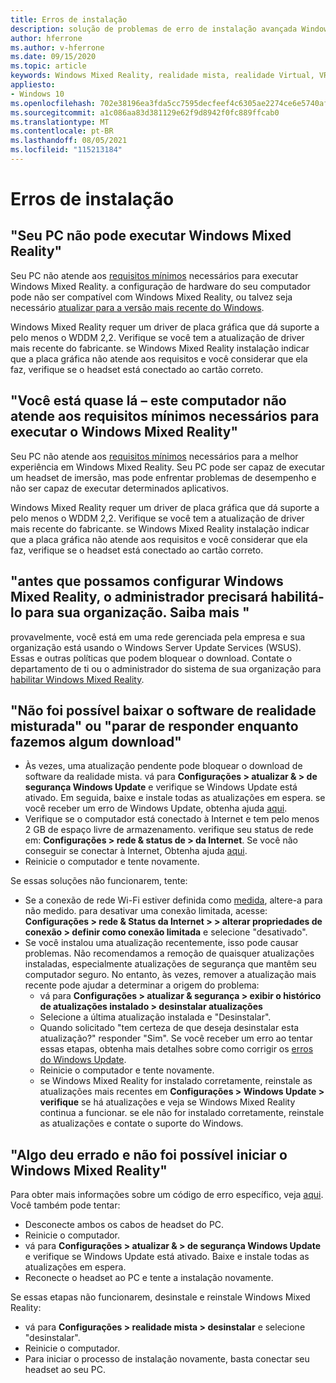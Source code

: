 ```yaml
---
title: Erros de instalação
description: solução de problemas de erro de instalação avançada Windows Mixed Reality que vai além da nossa documentação de suporte de consumidor padrão.
author: hferrone
ms.author: v-hferrone
ms.date: 09/15/2020
ms.topic: article
keywords: Windows Mixed Reality, realidade mista, realidade Virtual, VR, MR, solução de problemas, erros, ajuda, suporte, instalação
appliesto:
- Windows 10
ms.openlocfilehash: 702e38196ea3fda5cc7595decfeef4c6305ae2274ce6e5740af60c511447506b
ms.sourcegitcommit: a1c086aa83d381129e62f9d8942f0fc889ffcab0
ms.translationtype: MT
ms.contentlocale: pt-BR
ms.lasthandoff: 08/05/2021
ms.locfileid: "115213184"
---
```

# <a name="installation-errors"></a>Erros de instalação

## <a name="your-pc-cant-run-windows-mixed-reality"></a>"Seu PC não pode executar Windows Mixed Reality"

Seu PC não atende aos [requisitos mínimos](https://support.microsoft.com/help/4039260/windows-10-mixed-reality-pc-hardware-guidelines) necessários para executar Windows Mixed Reality. a configuração de hardware do seu computador pode não ser compatível com Windows Mixed Reality, ou talvez seja necessário [atualizar para a versão mais recente do Windows](https://support.microsoft.com/help/12373/windows-update-faq). 

Windows Mixed Reality requer um driver de placa gráfica que dá suporte a pelo menos o WDDM 2,2. Verifique se você tem a atualização de driver mais recente do fabricante. se Windows Mixed Reality instalação indicar que a placa gráfica não atende aos requisitos e você considerar que ela faz, verifique se o headset está conectado ao cartão correto.

## <a name="youre-nearly-therethis-pc-doesnt-meet-the-minimum-requirements-needed-to-run-windows-mixed-reality"></a>"Você está quase lá – este computador não atende aos requisitos mínimos necessários para executar o Windows Mixed Reality"

Seu PC não atende aos [requisitos mínimos](https://support.microsoft.com/help/4039260/windows-10-mixed-reality-pc-hardware-guidelines) necessários para a melhor experiência em Windows Mixed Reality. Seu PC pode ser capaz de executar um headset de imersão, mas pode enfrentar problemas de desempenho e não ser capaz de executar determinados aplicativos.

Windows Mixed Reality requer um driver de placa gráfica que dá suporte a pelo menos o WDDM 2,2. Verifique se você tem a atualização de driver mais recente do fabricante. se Windows Mixed Reality instalação indicar que a placa gráfica não atende aos requisitos e você considerar que ela faz, verifique se o headset está conectado ao cartão correto.

## <a name="before-we-can-set-up-windows-mixed-reality-your-administrator-will-need-to-enable-it-for-your-organization-learn-more"></a>"antes que possamos configurar Windows Mixed Reality, o administrador precisará habilitá-lo para sua organização. Saiba mais "

provavelmente, você está em uma rede gerenciada pela empresa e sua organização está usando o Windows Server Update Services (WSUS). Essas e outras políticas que podem bloquear o download. Contate o departamento de ti ou o administrador do sistema de sua organização para [habilitar Windows Mixed Reality](/windows/application-management/manage-windows-mixed-reality#enable).

## <a name="we-couldnt-download-the-mixed-reality-software-or-hang-tight-while-we-do-some-downloading"></a>"Não foi possível baixar o software de realidade misturada" ou "parar de responder enquanto fazemos algum download"

* Às vezes, uma atualização pendente pode bloquear o download de software da realidade mista. vá para **Configurações > atualizar & > de segurança Windows Update** e verifique se Windows Update está ativado. Em seguida, baixe e instale todas as atualizações em espera. se você receber um erro de Windows Update, obtenha ajuda [aqui](https://support.microsoft.com/help/10164/fix-windows-update-errors).
* Verifique se o computador está conectado à Internet e tem pelo menos 2 GB de espaço livre de armazenamento. verifique seu status de rede em: **Configurações > rede & status de > da Internet**. Se você não conseguir se conectar à Internet, Obtenha ajuda [aqui](https://support.microsoft.com/help/10741/windows-10-fix-network-connection-issues).  
* Reinicie o computador e tente novamente. 

Se essas soluções não funcionarem, tente:
* Se a conexão de rede Wi-Fi estiver definida como [medida](https://support.microsoft.com//help/17452/windows-metered-internet-connections-faq), altere-a para não medido. para desativar uma conexão limitada, acesse: **Configurações > rede & Status da Internet > > alterar propriedades de conexão > definir como conexão limitada** e selecione "desativado".  
* Se você instalou uma atualização recentemente, isso pode causar problemas. Não recomendamos a remoção de quaisquer atualizações instaladas, especialmente atualizações de segurança que mantêm seu computador seguro. No entanto, às vezes, remover a atualização mais recente pode ajudar a determinar a origem do problema: 
    * vá para **Configurações > atualizar & segurança > exibir o histórico de atualizações instalado > desinstalar atualizações**
    * Selecione a última atualização instalada e "Desinstalar".
    * Quando solicitado "tem certeza de que deseja desinstalar esta atualização?" responder "Sim". Se você receber um erro ao tentar essas etapas, obtenha mais detalhes sobre como corrigir os [erros do Windows Update](https://support.microsoft.com//help/10164/fix-windows-update-errors). 
    * Reinicie o computador e tente novamente. 
    * se Windows Mixed Reality for instalado corretamente, reinstale as atualizações mais recentes em **Configurações > Windows Update > verifique** se há atualizações e veja se Windows Mixed Reality continua a funcionar. se ele não for instalado corretamente, reinstale as atualizações e contate o suporte do Windows. 

## <a name="something-went-wrong-and-we-couldnt-start-windows-mixed-reality"></a>"Algo deu errado e não foi possível iniciar o Windows Mixed Reality"
Para obter mais informações sobre um código de erro específico, veja [aqui](error-codes.md). Você também pode tentar:

* Desconecte ambos os cabos de headset do PC.
* Reinicie o computador.
* vá para **Configurações > atualizar & > de segurança Windows Update** e verifique se Windows Update está ativado. Baixe e instale todas as atualizações em espera.
* Reconecte o headset ao PC e tente a instalação novamente.

Se essas etapas não funcionarem, desinstale e reinstale Windows Mixed Reality:
* vá para **Configurações > realidade mista > desinstalar** e selecione "desinstalar". 
* Reinicie o computador. 
* Para iniciar o processo de instalação novamente, basta conectar seu headset ao seu PC.
